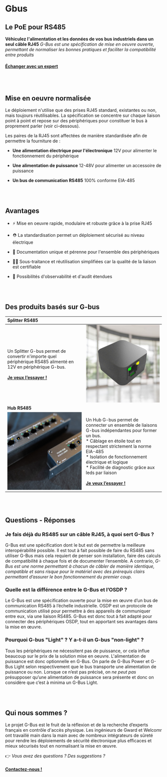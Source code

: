 **Gbus** 
=========


**Le PoE pour RS485**
---------------------

**Véhiculez l'alimentation et les données de vos bus industriels dans un seul câble RJ45**
*G-Bus est une spécification de mise en oeuvre ouverte, permettant de normaliser les bonnes pratiques et faciliter la compatibilité entre produits*
#### [Échanger avec un expert ](https://coda.io/form/G-Bus_dW-qvQxBeKl?Origin=EXPERT)

<BR /><BR />


**Mise en oeuvre normalisée**
-----------------------------

Le déploiement n'utilise que des prises RJ45 standard, existantes ou non, mais toujours réutilisables.
La spécification se concentre sur chaque liaison point à point et repose sur des périphériques pour constituer le bus à proprement parler (voir ci-dessous).

Les paires de la RJ45 sont affectées de manière standardisée afin de permettre la fourniture de :

*  **Une alimentation électrique pour l'électronique**
12V pour alimenter le fonctionnement du périphérique

*  **Une alimentation de puissance**
12-48V pour alimenter un accessoire de puissance

*  **Un bus de communication RS485**
100% conforme EIA-485

<BR /><BR />

**Avantages**
-------------


*  ⚡️ Mise en oeuvre rapide, modulaire et robuste grâce à la prise RJ45
  
*  ⛑️ La standardisation permet un déploiement sécurisé au niveau électrique
  
*  📑 Documentation unique et pérenne pour l'ensemble des périphériques
  
*  👷🏻 Sous-traitance et réutilisation simplifiées car la qualité de la liaison est certifiable
  
*  🔎 Possibilités d'observabilité et d'audit étendues
  

<BR /><BR />


**Des produits basés sur G-bus** 
---------------------------------


| **Splitter RS485** ||
| :------------ | ------------ |
| Un Splitter G-bus permet de convertir n'importe quel périphérique RS485 alimenté en 12V en périphérique G-bus.<BR /><BR />[**Je veux l’essayer !**](https://coda.io/form/G-Bus_dW-qvQxBeKl?Origin=SPLIT)  |  <img src="img/splitter.jpg" width="250" height="250"> |
| **Hub RS485** ||
| <img src="img/hub-light.png" width="250" height="250"> | Un Hub G-bus permet de connecter un ensemble de liaisons G-bus indépendantes pour former un bus.<BR />*  Câblage en étoile tout en respectant strictement la norme EIA-485<BR />*  Isolation de fonctionnement électrique et logique<BR />*  Facilité de diagnostic grâce aux leds par liaison<BR /><BR />[**Je veux l’essayer !**](https://coda.io/form/G-Bus_dW-qvQxBeKl?Origin=HUB) |


<BR /><BR />

**Questions - Réponses** 
---------------------------------
### **Je fais déjà du RS485 sur un câble RJ45, à quoi sert G-Bus ?**
G-Bus est une spécification dont le but est de permettre la meilleure interopérabilité possible. Il est tout à fait possible de faire du RS485 sans utiliser G-Bus mais cela requiert de penser son installation, faire des calculs de compatibilité à chaque fois et de documenter l’ensemble. A contrario, *G-Bus est une norme permettant à chacun de câbler de manière identique, compatible et sans risque pour le matériel avec des prérequis clairs permettant d’assurer le bon fonctionnement du premier coup.*


### **Quelle est la différence entre le G-Bus et l’OSDP ?**
Le G-Bus est une spécification ouverte pour la mise en œuvre d’un bus de communication RS485 à l’échelle industrielle.
OSDP est un protocole de communication utilisé pour permettre à des appareils de communiquer entre eux, via une liaison RS485.
G-Bus est donc tout à fait adapté pour connecter des périphériques OSDP, tout en apportant ses avantages dans la mise en œuvre.

### **Pourquoi G-bus "Light" ? Y a-t-il un G-bus "non-light" ?**
Tous les périphériques ne nécessitent pas de puissance, or cela influe beaucoup sur le prix de la solution mise en oeuvre. L'alimentation de puissance est donc optionnelle en G-Bus. On parle de G-Bus Power et G-Bus Light selon respectivement que le bus transporte une alimentation de puissance ou non.
Lorsque ce n’est pas précisé, on *ne peut pas* présupposer qu’une alimentation de puissance sera présente et donc on considère que c’est à minima un G-Bus Light.

<BR /><BR />

**Qui nous sommes ?** 
---------------------------------
Le projet G-Bus est le fruit de la réflexion et de la recherche d’experts français en contrôle d'accès physique. Les ingénieurs de Gward et Welcomr ont travaillé main dans la main avec de nombreux intégrateurs de sûreté pour rendre les déploiements de sécurité électronique plus efficaces et mieux sécurisés tout en normalisant la mise en œuvre.

👉 *Vous avez des questions ? Des suggestions ?*

#### [**Contactez-nous !**](https://coda.io/form/G-Bus_dW-qvQxBeKl?Origin=CONTACT)

